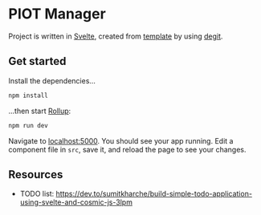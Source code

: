 # PIOT Manager

Project is written in [Svelte](https://svelte.dev), created
from [template](https://github.com/sveltejs/template)
by using [degit](https://github.com/Rich-Harris/degit).

## Get started

Install the dependencies...

```bash
npm install
```

...then start [Rollup](https://rollupjs.org):

```bash
npm run dev
```

Navigate to [localhost:5000](http://localhost:5000). You should see your app
running. Edit a component file in `src`, save it, and reload the page to see
your changes.

## Resources

- TODO list: https://dev.to/sumitkharche/build-simple-todo-application-using-svelte-and-cosmic-js-3lpm
